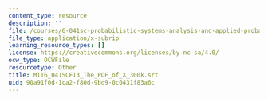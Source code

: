 ```yaml
---
content_type: resource
description: ''
file: /courses/6-041sc-probabilistic-systems-analysis-and-applied-probability-fall-2013/90a91f0d1ca2f80d9bd90c0431f83a6c_MIT6_041SCF13_The_PDF_of_X_300k.srt
file_type: application/x-subrip
learning_resource_types: []
license: https://creativecommons.org/licenses/by-nc-sa/4.0/
ocw_type: OCWFile
resourcetype: Other
title: MIT6_041SCF13_The_PDF_of_X_300k.srt
uid: 90a91f0d-1ca2-f80d-9bd9-0c0431f83a6c
---
```


